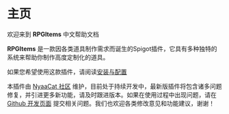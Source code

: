# 主页

欢迎来到 **RPGItems** 中文帮助文档

**RPGItems** 是一款因各类道具制作需求而诞生的Spigot插件，它具有多种独特的系统来帮助你制作高度定制化的道具。

如果您希望使用这款插件，请阅读[安装与配置](installation.md)

本插件由 [NyaaCat 社区](https://github.com/NyaaCat) 维护，目前处于持续开发中，最新版插件将包含诸多问题修复，并引进更多新功能，请及时跟进版本。如果在使用过程中出现问题，请在 [Github 开发页面](https://github.com/NyaaCat/RPGItems-reloaded) 提交相关问题。我们也欢迎各类修改意见和功能建议，谢谢！
